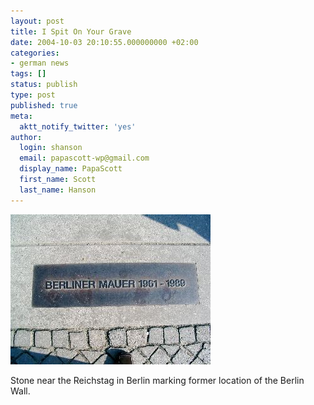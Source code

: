 ```yaml
---
layout: post
title: I Spit On Your Grave
date: 2004-10-03 20:10:55.000000000 +02:00
categories:
- german news
tags: []
status: publish
type: post
published: true
meta:
  aktt_notify_twitter: 'yes'
author:
  login: shanson
  email: papascott-wp@gmail.com
  display_name: PapaScott
  first_name: Scott
  last_name: Hanson
---
```

<p><img src="/wordpress/wp-content/uploads/2004/10/mauer_grave.jpg" alt="Marker for former location of Berlin Wall" /></p>
<p>Stone near the Reichstag in Berlin marking former location of the Berlin Wall.</p>
